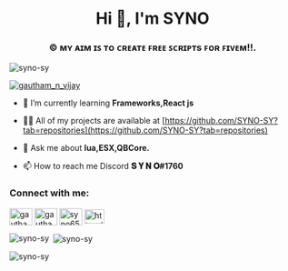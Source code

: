 <h1 align="center">Hi 👋, I'm SYNO</h1>
<h3 align="center">© ᴍʏ ᴀɪᴍ ɪꜱ ᴛᴏ ᴄʀᴇᴀᴛᴇ ꜰʀᴇᴇ ꜱᴄʀɪᴘᴛs ꜰᴏʀ ꜰɪᴠᴇᴍ!!.</h3>

<p align="left"> <img src="https://komarev.com/ghpvc/?username=syno-sy&label=Profile%20views&color=0e75b6&style=flat" alt="syno-sy" /> </p>

<p align="left"> <a href="https://twitter.com/gautham_n_vijay" target="blank"><img src="https://img.shields.io/twitter/follow/gautham_n_vijay?logo=twitter&style=for-the-badge" alt="gautham_n_vijay" /></a> </p>

- 🌱 I’m currently learning **Frameworks,React js**

- 👨‍💻 All of my projects are available at [https://github.com/SYNO-SY?tab=repositories](https://github.com/SYNO-SY?tab=repositories)

- 💬 Ask me about **lua,ESX,QBCore.**

- 📫 How to reach me Discord **𝐒 𝐘 𝐍 𝐎#1760**

<h3 align="left">Connect with me:</h3>
<p align="left">
<a href="https://twitter.com/gautham_n_vijay" target="blank"><img align="center" src="https://raw.githubusercontent.com/rahuldkjain/github-profile-readme-generator/master/src/images/icons/Social/twitter.svg" alt="gautham_n_vijay" height="30" width="40" /></a>
<a href="https://instagram.com/gautham_n_vijay" target="blank"><img align="center" src="https://raw.githubusercontent.com/rahuldkjain/github-profile-readme-generator/master/src/images/icons/Social/instagram.svg" alt="gautham_n_vijay" height="30" width="40" /></a>
<a href="https://www.youtube.com/c/syno6566" target="blank"><img align="center" src="https://raw.githubusercontent.com/rahuldkjain/github-profile-readme-generator/master/src/images/icons/Social/youtube.svg" alt="syno6566" height="30" width="40" /></a>
<a href="https://discord.gg/https://discord.gg/wDqBYaN54n" target="blank"><img align="center" src="https://cdn.discordapp.com/attachments/985836887644201040/1071706514009641020/discord-mark-blue.png" alt="https://discord.gg/wDqBYaN54n" height="25" width="35" /></a>
</p>



<p><img align="left" src="https://github-readme-stats.vercel.app/api/top-langs?username=syno-sy&show_icons=true&hide=&count_private=true&layout=compact&theme=react&hide_border=true&show_icons=true" alt="syno-sy" /></p>

<p>&nbsp;<img align="center" src="https://github-readme-stats.vercel.app/api?username=syno-sy&show_icons=true&hide=&count_private=true&layout=compact&theme=react&hide_border=true&show_icons=true" alt="syno-sy" /></p>

<p><img align="center" src="https://github-readme-streak-stats.herokuapp.com/?user=syno-sy&" alt="syno-sy" /></p>
